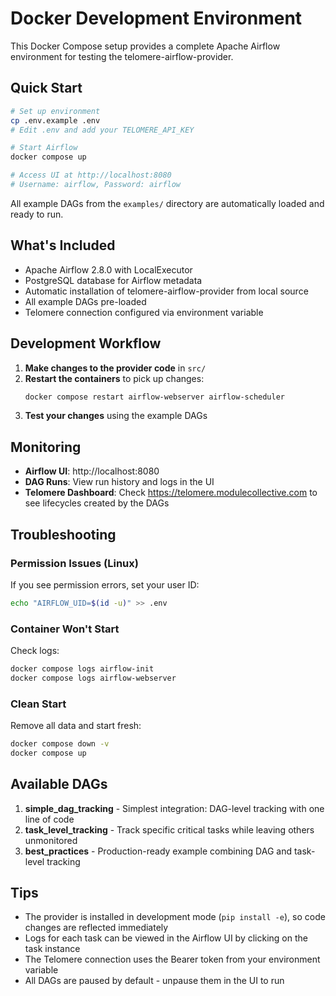 # Docker Development Environment

This Docker Compose setup provides a complete Apache Airflow environment for testing the telomere-airflow-provider.

## Quick Start

```bash
# Set up environment
cp .env.example .env
# Edit .env and add your TELOMERE_API_KEY

# Start Airflow
docker compose up

# Access UI at http://localhost:8080
# Username: airflow, Password: airflow
```

All example DAGs from the `examples/` directory are automatically loaded and ready to run.

## What's Included

- Apache Airflow 2.8.0 with LocalExecutor
- PostgreSQL database for Airflow metadata
- Automatic installation of telomere-airflow-provider from local source
- All example DAGs pre-loaded
- Telomere connection configured via environment variable

## Development Workflow

1. **Make changes to the provider code** in `src/`
2. **Restart the containers** to pick up changes:
   ```bash
   docker compose restart airflow-webserver airflow-scheduler
   ```
3. **Test your changes** using the example DAGs

## Monitoring

- **Airflow UI**: http://localhost:8080
- **DAG Runs**: View run history and logs in the UI
- **Telomere Dashboard**: Check https://telomere.modulecollective.com to see lifecycles created by the DAGs

## Troubleshooting

### Permission Issues (Linux)
If you see permission errors, set your user ID:
```bash
echo "AIRFLOW_UID=$(id -u)" >> .env
```

### Container Won't Start
Check logs:
```bash
docker compose logs airflow-init
docker compose logs airflow-webserver
```

### Clean Start
Remove all data and start fresh:
```bash
docker compose down -v
docker compose up
```

## Available DAGs

1. **simple_dag_tracking** - Simplest integration: DAG-level tracking with one line of code
2. **task_level_tracking** - Track specific critical tasks while leaving others unmonitored
3. **best_practices** - Production-ready example combining DAG and task-level tracking

## Tips

- The provider is installed in development mode (`pip install -e`), so code changes are reflected immediately
- Logs for each task can be viewed in the Airflow UI by clicking on the task instance
- The Telomere connection uses the Bearer token from your environment variable
- All DAGs are paused by default - unpause them in the UI to run